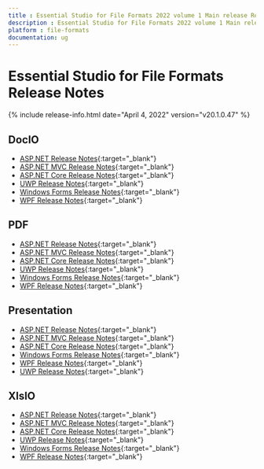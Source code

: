 ```yaml
---
title : Essential Studio for File Formats 2022 volume 1 Main release Release Notes  
description : Essential Studio for File Formats 2022 volume 1 Main release Release Notes  
platform : file-formats
documentation: ug
---
```


# Essential Studio for File Formats  Release Notes  

{% include release-info.html date="April 4, 2022" version="v20.1.0.47" %} 

## DocIO

* [ASP.NET Release Notes](/aspnet/release-notes/v20.1.0.47#docio){:target="_blank"}
* [ASP.NET MVC Release Notes](/aspnetmvc/release-notes/v20.1.0.47#docio){:target="_blank"}
* [ASP.NET Core Release Notes](/aspnet-core/release-notes/v20.1.0.47#docio){:target="_blank"}
* [UWP Release Notes](/uwp/release-notes/v20.1.0.47#docio){:target="_blank"}
* [Windows Forms Release Notes](/windowsforms/release-notes/v20.1.0.47#docio){:target="_blank"}
* [WPF Release Notes](/wpf/release-notes/v20.1.0.47#docio){:target="_blank"}


## PDF

* [ASP.NET Release Notes](/aspnet/release-notes/v20.1.0.47#pdf){:target="_blank"}
* [ASP.NET MVC Release Notes](/aspnetmvc/release-notes/v20.1.0.47#pdf){:target="_blank"}
* [ASP.NET Core Release Notes](/aspnet-core/release-notes/v20.1.0.47#pdf){:target="_blank"}
* [UWP Release Notes](/uwp/release-notes/v20.1.0.47#pdf){:target="_blank"}
* [Windows Forms Release Notes](/windowsforms/release-notes/v20.1.0.47#pdf){:target="_blank"}
* [WPF Release Notes](/wpf/release-notes/v20.1.0.47#pdf){:target="_blank"}


## Presentation

* [ASP.NET Release Notes](/aspnet/release-notes/v20.1.0.47#presentation){:target="_blank"}
* [ASP.NET MVC Release Notes](/aspnetmvc/release-notes/v20.1.0.47#presentation){:target="_blank"}
* [ASP.NET Core Release Notes](/aspnet-core/release-notes/v20.1.0.47#presentation){:target="_blank"}
* [Windows Forms Release Notes](/windowsforms/release-notes/v20.1.0.47#presentation){:target="_blank"}
* [WPF Release Notes](/wpf/release-notes/v20.1.0.47#presentation){:target="_blank"}
* [UWP Release Notes](/uwp/release-notes/v20.1.0.47#presentation){:target="_blank"}


## XlsIO

* [ASP.NET Release Notes](/aspnet/release-notes/v20.1.0.47#xlsio){:target="_blank"}
* [ASP.NET MVC Release Notes](/aspnetmvc/release-notes/v20.1.0.47#xlsio){:target="_blank"}
* [ASP.NET Core Release Notes](/aspnet-core/release-notes/v20.1.0.47#xlsio){:target="_blank"}
* [UWP Release Notes](/uwp/release-notes/v20.1.0.47#xlsio){:target="_blank"}
* [Windows Forms Release Notes](/windowsforms/release-notes/v20.1.0.47#xlsio){:target="_blank"}
* [WPF Release Notes](/wpf/release-notes/v20.1.0.47#xlsio){:target="_blank"}
